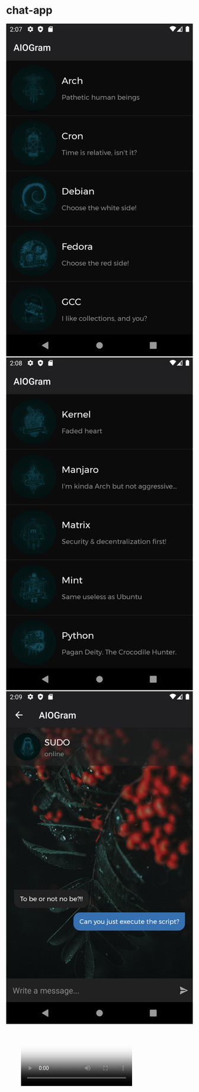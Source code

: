 # chat-app
![](./screenshots/Screenshot_1.png)
![](./screenshots/Screenshot_2.png)
![](./screenshots/Screenshot_3.png)
<figure class="video_container">
  <video controls="true" allowfullscreen="true" poster="./screenshots/Screenshot_1">
    <source src="./screenshots/app.webm" type="video/webm">
  </video>
</figure>